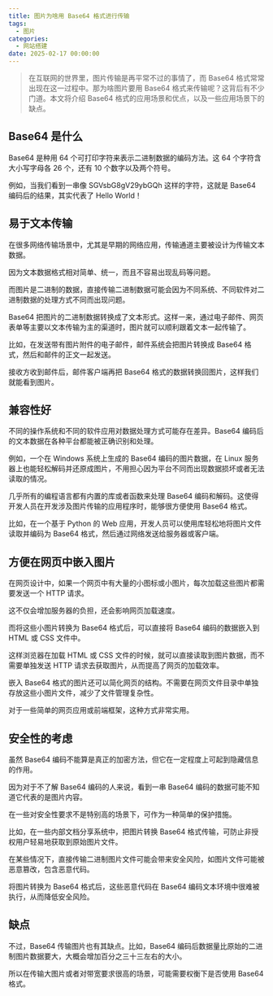 ```yaml
---
title: 图片为啥用 Base64 格式进行传输
tags:
  - 图片
categories:
  - 网站搭建
date: 2025-02-17 00:00:00
---
```


> 在互联网的世界里，图片传输是再平常不过的事情了，而 Base64 格式常常出现在这一过程中。那为啥图片要用 Base64 格式来传输呢？这背后有不少门道。本文将介绍 Base64 格式的应用场景和优点，以及一些应用场景下的缺点。

<!-- more -->

## Base64 是什么

Base64 是种用 64 个可打印字符来表示二进制数据的编码方法。这 64 个字符含大小写字母各 26 个，还有 10 个数字以及两个符号。

例如，当我们看到一串像 SGVsbG8gV29ybGQh 这样的字符，这就是 Base64 编码后的结果，其实代表了 Hello World！

## 易于文本传输

在很多网络传输场景中，尤其是早期的网络应用，传输通道主要被设计为传输文本数据。

因为文本数据格式相对简单、统一，而且不容易出现乱码等问题。

而图片是二进制的数据，直接传输二进制数据可能会因为不同系统、不同软件对二进制数据的处理方式不同而出现问题。

Base64 把图片的二进制数据转换成了文本形式。这样一来，通过电子邮件、网页表单等主要以文本传输为主的渠道时，图片就可以顺利跟着文本一起传输了。

比如，在发送带有图片附件的电子邮件，邮件系统会把图片转换成 Base64 格式，然后和邮件的正文一起发送。

接收方收到邮件后，邮件客户端再把 Base64 格式的数据转换回图片，这样我们就能看到图片。

## 兼容性好

不同的操作系统和不同的软件应用对数据处理方式可能存在差异。Base64 编码后的文本数据在各种平台都能被正确识别和处理。

例如，一个在 Windows 系统上生成的 Base64 编码的图片数据，在 Linux 服务器上也能轻松解码并还原成图片，不用担心因为平台不同而出现数据损坏或者无法读取的情况。

几乎所有的编程语言都有内置的库或者函数来处理 Base64 编码和解码。这使得开发人员在开发涉及图片传输的应用程序时，能够很方便使用 Base64 格式。

比如，在一个基于 Python 的 Web 应用，开发人员可以使用库轻松地将图片文件读取并编码为 Base64 格式，然后通过网络发送给服务器或客户端。

## 方便在网页中嵌入图片

在网页设计中，如果一个网页中有大量的小图标或小图片，每次加载这些图片都需要发送一个 HTTP 请求。

这不仅会增加服务器的负担，还会影响网页加载速度。

而将这些小图片转换为 Base64 格式后，可以直接将 Base64 编码的数据嵌入到 HTML 或 CSS 文件中。

这样浏览器在加载 HTML 或 CSS 文件的时候，就可以直接读取到图片数据，而不需要单独发送 HTTP 请求去获取图片，从而提高了网页的加载效率。

嵌入 Base64 格式的图片还可以简化网页的结构。不需要在网页文件目录中单独存放这些小图片文件，减少了文件管理复杂性。

对于一些简单的网页应用或前端框架，这种方式非常实用。

## 安全性的考虑

虽然 Base64 编码不能算是真正的加密方法，但它在一定程度上可起到隐藏信息的作用。

因为对于不了解 Base64 编码的人来说，看到一串 Base64 编码的数据可能不知道它代表的是图片内容。

在一些对安全性要求不是特别高的场景下，可作为一种简单的保护措施。

比如，在一些内部文档分享系统中，把图片转换 Base64 格式传输，可防止非授权用户轻易地获取到原始图片文件。

在某些情况下，直接传输二进制图片文件可能会带来安全风险，如图片文件可能被恶意篡改，包含恶意代码。

将图片转换为 Base64 格式后，这些恶意代码在 Base64 编码文本环境中很难被执行，从而降低安全风险。

## 缺点

不过，Base64 传输图片也有其缺点。比如，Base64 编码后数据量比原始的二进制图片数据要大，大概会增加百分之三十三左右的大小。

所以在传输大图片或者对带宽要求很高的场景，可能需要权衡下是否使用 Base64 格式。